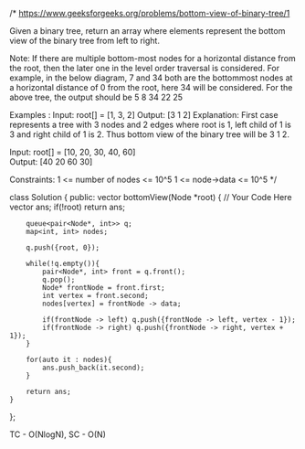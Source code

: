 /*
https://www.geeksforgeeks.org/problems/bottom-view-of-binary-tree/1

Given a binary tree, return an array where elements represent the bottom view of the binary tree from left to right.

Note: If there are multiple bottom-most nodes for a horizontal distance from the root, then the later one in the level order traversal is considered. For example, in the below diagram, 7 and 34 both are the bottommost nodes at a horizontal distance of 0 from the root, here 34 will be considered.
For the above tree, the output should be 5 8 34 22 25

Examples :
Input: root[] = [1, 3, 2]
Output: [3 1 2]
Explanation: First case represents a tree with 3 nodes and 2 edges where root is 1, left child of 1 is 3 and right child of 1 is 2.
Thus bottom view of the binary tree will be 3 1 2.

Input: root[] = [10, 20, 30, 40, 60]         
Output: [40 20 60 30]

Constraints:
1 <= number of nodes <= 10^5
1 <= node->data <= 10^5
*/

class Solution {
  public:
    vector<int> bottomView(Node *root) {
        // Your Code Here
        vector<int> ans;
        if(!root) return ans;
        
        queue<pair<Node*, int>> q;
        map<int, int> nodes;
        
        q.push({root, 0});
        
        while(!q.empty()){
            pair<Node*, int> front = q.front();
            q.pop();
            Node* frontNode = front.first;
            int vertex = front.second;
            nodes[vertex] = frontNode -> data;
            
            if(frontNode -> left) q.push({frontNode -> left, vertex - 1});
            if(frontNode -> right) q.push({frontNode -> right, vertex + 1});
        }
        
        for(auto it : nodes){
            ans.push_back(it.second);
        }
        
        return ans;
    }
};

TC - O(NlogN), SC - O(N)